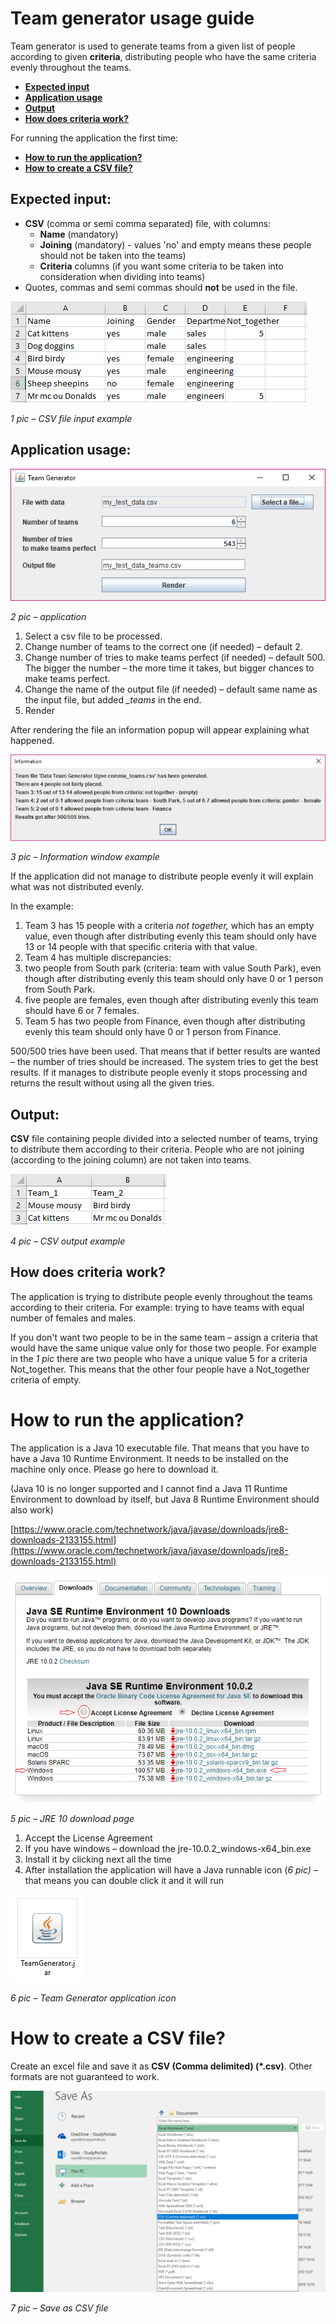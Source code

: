 # Team generator usage guide

Team generator is used to generate teams from a given list of people according to given **criteria**, distributing people who have the same criteria evenly throughout the teams.

- [**Expected input**](#expected-input)
- [**Application usage**](#application-usage)
- [**Output**](#output)
- [**How does criteria work?**](#how-does-criteria-work)

For running the application the first time:
- [**How to run the application?**](#how-to-run-the-application)
- [**How to create a CSV file?**](#how-to-create-a-csv-file)

## Expected input:

- **CSV** (comma or semi comma separated) file, with columns:
  - **Name** (mandatory)
  - **Joining** (mandatory) - values &#39;no&#39; and empty means these people should not be taken into the teams)
  - **Criteria** columns (if you want some criteria to be taken into consideration when dividing into teams)
- Quotes, commas and semi commas should **not** be used in the file.

![alt text](img/CSV_input_sample.png "CSV file input example")

_1 pic – CSV file input example_

## Application usage:

![alt text](img/app_sample.png "application")

_2 pic – application_

1. Select a csv file to be processed.
2. Change number of teams to the correct one (if needed) – default 2.
3. Change number of tries to make teams perfect (if needed) – default 500. The bigger the number – the more time it takes, but bigger chances to make teams perfect.
4. Change the name of the output file (if needed) – default same name as the input file, but added _\_teams_ in the end.
5. Render

After rendering the file an information popup will appear explaining what happened.

![alt text](img/app_info_sample.png "Information window example")

_3 pic – Information window example_

If the application did not manage to distribute people evenly it will explain what was not distributed evenly.

In the example:

1. Team 3 has 15 people with a criteria _not together,_ which has an empty value, even though after distributing evenly this team should only have 13 or 14 people with that specific criteria with that value.
2. Team 4 has multiple discrepancies:
  1. two people from South park (criteria: team with value South Park), even though after distributing evenly this team should only have 0 or 1 person from South Park.
  2. five people are females, even though after distributing evenly this team should have 6 or 7 females.
3. Team 5 has two people from Finance, even though after distributing evenly this team should only have 0 or 1 person from Finance.

500/500 tries have been used. That means that if better results are wanted – the number of tries should be increased. The system tries to get the best results. If it manages to distribute people evenly it stops processing and returns the result without using all the given tries.

## Output:

**CSV** file containing people divided into a selected number of teams, trying to distribute them according to their criteria. People who are not joining (according to the joining column) are not taken into teams.

![alt text](img/CSV_output_sample.png "CSV output example")

_4 pic – CSV output example_

## How does criteria work?

The application is trying to distribute people evenly throughout the teams according to their criteria. For example: trying to have teams with equal number of females and males.

If you don&#39;t want two people to be in the same team – assign a criteria that would have the same unique value only for those two people. For example in the _1 pic_ there are two people who have a unique value 5 for a criteria Not\_together. This means that the other four people have a Not\_together criteria of empty.

# How to run the application?

The application is a Java 10 executable file. That means that you have to have a Java 10 Runtime Environment. It needs to be installed on the machine only once. Please go here to download it.

(Java 10 is no longer supported and I cannot find a Java 11 Runtime Environment to download by itself, but Java 8 Runtime Environment should also work)

[https://www.oracle.com/technetwork/java/javase/downloads/jre8-downloads-2133155.html](https://www.oracle.com/technetwork/java/javase/downloads/jre8-downloads-2133155.html)

![alt text](img/JRE_10_download.png "JRE 10 download page")

_5 pic – JRE 10 download page_

1. Accept the License Agreement
2. If you have windows – download the jre-10.0.2\_windows-x64\_bin.exe
3. Install it by clicking next all the time
4. After installation the application will have a Java runnable icon (_6 pic)_ – that means you can double click it and it will run

![alt text](img/java_icon_sample.png "Team Generator application icon")

_6 pic – Team Generator application icon_

# How to create a CSV file?

Create an excel file and save it as **CSV (Comma delimited) (\*.csv)**. Other formats are not guaranteed to work.

![alt text](img/save_as_CSV_sample.png "Save as CSV file")

_7 pic – Save as CSV file_
